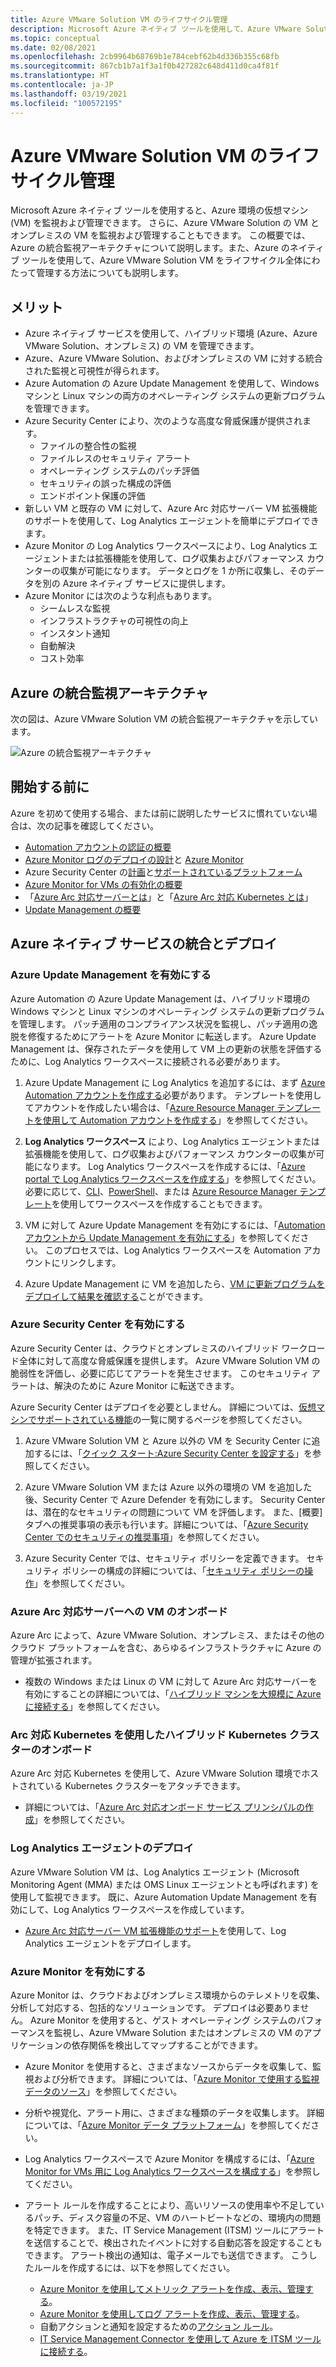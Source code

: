 ```yaml
---
title: Azure VMware Solution VM のライフサイクル管理
description: Microsoft Azure ネイティブ ツールを使用して、Azure VMware Solution VM のライフサイクルのあらゆる側面を管理する方法について説明します。
ms.topic: conceptual
ms.date: 02/08/2021
ms.openlocfilehash: 2cb9964b68769b1e784cebf62b4d336b355c68fb
ms.sourcegitcommit: 867cb1b7a1f3a1f0b427282c648d411d0ca4f81f
ms.translationtype: HT
ms.contentlocale: ja-JP
ms.lasthandoff: 03/19/2021
ms.locfileid: "100572195"
---
```

# <a name="lifecycle-management-of-azure-vmware-solution-vms"></a>Azure VMware Solution VM のライフサイクル管理

Microsoft Azure ネイティブ ツールを使用すると、Azure 環境の仮想マシン (VM) を監視および管理できます。 さらに、Azure VMware Solution の VM とオンプレミスの VM を監視および管理することもできます。 この概要では、Azure の統合監視アーキテクチャについて説明します。また、Azure のネイティブ ツールを使用して、Azure VMware Solution VM をライフサイクル全体にわたって管理する方法についても説明します。

## <a name="benefits"></a>メリット

- Azure ネイティブ サービスを使用して、ハイブリッド環境 (Azure、Azure VMware Solution、オンプレミス) の VM を管理できます。
- Azure、Azure VMware Solution、およびオンプレミスの VM に対する統合された監視と可視性が得られます。
- Azure Automation の Azure Update Management を使用して、Windows マシンと Linux マシンの両方のオペレーティング システムの更新プログラムを管理できます。 
- Azure Security Center により、次のような高度な脅威保護が提供されます。
    - ファイルの整合性の監視
    - ファイルレスのセキュリティ アラート
    - オペレーティング システムのパッチ評価
    - セキュリティの誤った構成の評価
    - エンドポイント保護の評価 
- 新しい VM と既存の VM に対して、Azure Arc 対応サーバー VM 拡張機能のサポートを使用して、Log Analytics エージェントを簡単にデプロイできます。 
- Azure Monitor の Log Analytics ワークスペースにより、Log Analytics エージェントまたは拡張機能を使用して、ログ収集およびパフォーマンス カウンターの収集が可能になります。 データとログを 1 か所に収集し、そのデータを別の Azure ネイティブ サービスに提供します。 
- Azure Monitor には次のような利点もあります。 
    - シームレスな監視 
    - インフラストラクチャの可視性の向上 
    - インスタント通知 
    - 自動解決 
    - コスト効率 

## <a name="integrated-azure-monitoring-architecture"></a>Azure の統合監視アーキテクチャ

次の図は、Azure VMware Solution VM の統合監視アーキテクチャを示しています。

![Azure の統合監視アーキテクチャ](media/lifecycle-management-azure-vmware-solutions-virtual-machines/integrated-azure-monitoring-architecture.png)

## <a name="before-you-start"></a>開始する前に

Azure を初めて使用する場合、または前に説明したサービスに慣れていない場合は、次の記事を確認してください。

- [Automation アカウントの認証の概要](../automation/automation-security-overview.md)
- [Azure Monitor ログのデプロイの設計](../azure-monitor/logs/design-logs-deployment.md)と [Azure Monitor](../azure-monitor/overview.md)
- Azure Security Center の[計画](../security-center/security-center-planning-and-operations-guide.md)と[サポートされているプラットフォーム](../security-center/security-center-os-coverage.md)
- [Azure Monitor for VMs の有効化の概要](../azure-monitor/vm/vminsights-enable-overview.md)
- 「[Azure Arc 対応サーバーとは](../azure-arc/servers/overview.md)」と「[Azure Arc 対応 Kubernetes とは](../azure-arc/kubernetes/overview.md)」
- [Update Management の概要](../automation/update-management/overview.md)

## <a name="integrating-and-deploying-azure-native-services"></a>Azure ネイティブ サービスの統合とデプロイ

### <a name="enable-azure-update-management"></a>Azure Update Management を有効にする

Azure Automation の Azure Update Management は、ハイブリッド環境の Windows マシンと Linux マシンのオペレーティング システムの更新プログラムを管理します。 パッチ適用のコンプライアンス状況を監視し、パッチ適用の逸脱を修復するためにアラートを Azure Monitor に転送します。 Azure Update Management は、保存されたデータを使用して VM 上の更新の状態を評価するために、Log Analytics ワークスペースに接続される必要があります。

1.  Azure Update Management に Log Analytics を追加するには、まず [Azure Automation アカウントを作成する](../automation/automation-create-standalone-account.md)必要があります。 テンプレートを使用してアカウントを作成したい場合は、「[Azure Resource Manager テンプレートを使用して Automation アカウントを作成する](../automation/quickstart-create-automation-account-template.md)」を参照してください。

2. **Log Analytics ワークスペース** により、Log Analytics エージェントまたは拡張機能を使用して、ログ収集およびパフォーマンス カウンターの収集が可能になります。 Log Analytics ワークスペースを作成するには、「[Azure portal で Log Analytics ワークスペースを作成する](../azure-monitor/logs/quick-create-workspace.md)」を参照してください。 必要に応じて、[CLI](../azure-monitor/logs/quick-create-workspace-cli.md)、[PowerShell](../azure-monitor/logs/powershell-workspace-configuration.md)、または [Azure Resource Manager テンプレート](../azure-monitor/logs/resource-manager-workspace.md)を使用してワークスペースを作成することもできます。

3. VM に対して Azure Update Management を有効にするには、「[Automation アカウントから Update Management を有効にする](../automation/update-management/enable-from-automation-account.md)」を参照してください。 このプロセスでは、Log Analytics ワークスペースを Automation アカウントにリンクします。 
 
4. Azure Update Management に VM を追加したら、[VM に更新プログラムをデプロイして結果を確認する](../automation/update-management/deploy-updates.md)ことができます。 

### <a name="enable-azure-security-center"></a>Azure Security Center を有効にする

Azure Security Center は、クラウドとオンプレミスのハイブリッド ワークロード全体に対して高度な脅威保護を提供します。 Azure VMware Solution VM の脆弱性を評価し、必要に応じてアラートを発生させます。 このセキュリティ アラートは、解決のために Azure Monitor に転送できます。

Azure Security Center はデプロイを必要としません。 詳細については、[仮想マシンでサポートされている機能](../security-center/security-center-services.md)の一覧に関するページを参照してください。

1. Azure VMware Solution VM と Azure 以外の VM を Security Center に追加するには、「[クイック スタート:Azure Security Center を設定する](../security-center/security-center-get-started.md)」を参照してください。 

2. Azure VMware Solution VM または Azure 以外の環境の VM を追加した後、Security Center で Azure Defender を有効にします。 Security Center は、潜在的なセキュリティの問題について VM を評価します。 また、[概要] タブへの推奨事項の表示も行います。詳細については、「[Azure Security Center でのセキュリティの推奨事項](../security-center/security-center-recommendations.md)」を参照してください。

3. Azure Security Center では、セキュリティ ポリシーを定義できます。 セキュリティ ポリシーの構成の詳細については、「[セキュリティ ポリシーの操作](../security-center/tutorial-security-policy.md)」を参照してください。

### <a name="onboard-vms-to-azure-arc-enabled-servers"></a>Azure Arc 対応サーバーへの VM のオンボード

Azure Arc によって、Azure VMware Solution、オンプレミス、またはその他のクラウド プラットフォームを含む、あらゆるインフラストラクチャに Azure の管理が拡張されます。

- 複数の Windows または Linux の VM に対して Azure Arc 対応サーバーを有効にすることの詳細については、「[ハイブリッド マシンを大規模に Azure に接続する](../azure-arc/servers/onboard-service-principal.md)」を参照してください。

### <a name="onboard-hybrid-kubernetes-clusters-with-arc-enabled-kubernetes"></a>Arc 対応 Kubernetes を使用したハイブリッド Kubernetes クラスターのオンボード

Azure Arc 対応 Kubernetes を使用して、Azure VMware Solution 環境でホストされている Kubernetes クラスターをアタッチできます。 

- 詳細については、「[Azure Arc 対応オンボード サービス プリンシパルの作成](../azure-arc/kubernetes/create-onboarding-service-principal.md)」を参照してください。

### <a name="deploy-the-log-analytics-agent"></a>Log Analytics エージェントのデプロイ

Azure VMware Solution VM は、Log Analytics エージェント (Microsoft Monitoring Agent (MMA) または OMS Linux エージェントとも呼ばれます) を使用して監視できます。 既に、Azure Automation Update Management を有効にして、Log Analytics ワークスペースを作成しています。

- [Azure Arc 対応サーバー VM 拡張機能のサポート](../azure-arc/servers/manage-vm-extensions.md)を使用して、Log Analytics エージェントをデプロイします。

### <a name="enable-azure-monitor"></a>Azure Monitor を有効にする

Azure Monitor は、クラウドおよびオンプレミス環境からのテレメトリを収集、分析して対応する、包括的なソリューションです。 デプロイは必要ありません。 Azure Monitor を使用すると、ゲスト オペレーティング システムのパフォーマンスを監視し、Azure VMware Solution またはオンプレミスの VM のアプリケーションの依存関係を検出してマップすることができます。

- Azure Monitor を使用すると、さまざまなソースからデータを収集して、監視および分析できます。 詳細については、「[Azure Monitor で使用する監視データのソース](../azure-monitor/agents/data-sources.md)」を参照してください。

- 分析や視覚化、アラート用に、さまざまな種類のデータを収集します。 詳細については、「[Azure Monitor データ プラットフォーム](../azure-monitor/data-platform.md)」を参照してください。

- Log Analytics ワークスペースで Azure Monitor を構成するには、「[Azure Monitor for VMs 用に Log Analytics ワークスペースを構成する](../azure-monitor/vm/vminsights-configure-workspace.md)」を参照してください。

- アラート ルールを作成することにより、高いリソースの使用率や不足しているパッチ、ディスク容量の不足、VM のハートビートなどの、環境内の問題を特定できます。 また、IT Service Management (ITSM) ツールにアラートを送信することで、検出されたイベントに対する自動応答を設定することもできます。 アラート検出の通知は、電子メールでも送信できます。 こうしたルールを作成するには、以下を参照してください。
    - [Azure Monitor を使用してメトリック アラートを作成、表示、管理する](../azure-monitor/alerts/alerts-metric.md)。
    - [Azure Monitor を使用してログ アラートを作成、表示、管理する](../azure-monitor/alerts/alerts-log.md)。
    - 自動アクションと通知を設定するための[アクション ルール](../azure-monitor/alerts/alerts-action-rules.md)。
    - [IT Service Management Connector を使用して Azure を ITSM ツールに接続する](../azure-monitor/alerts/itsmc-overview.md)。

